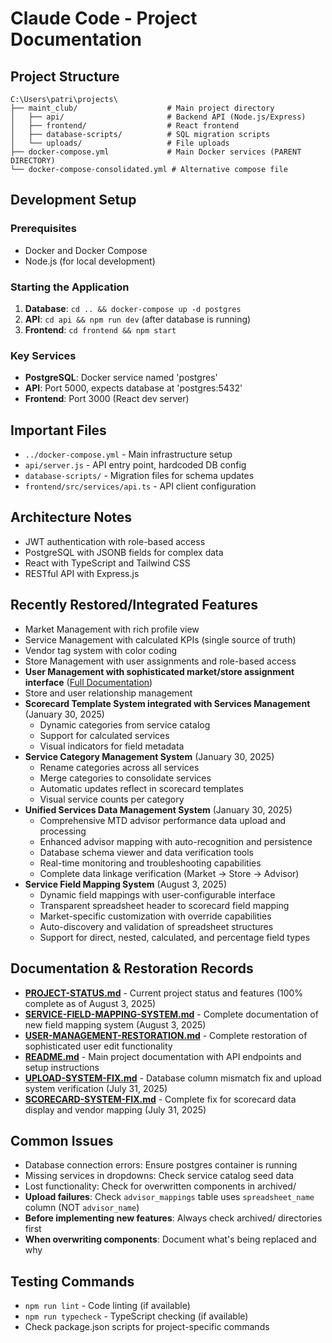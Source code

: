 # Claude Code - Project Documentation

## Project Structure
```
C:\Users\patri\projects\
├── maint_club/                    # Main project directory
│   ├── api/                       # Backend API (Node.js/Express)
│   ├── frontend/                  # React frontend
│   ├── database-scripts/          # SQL migration scripts
│   └── uploads/                   # File uploads
├── docker-compose.yml             # Main Docker services (PARENT DIRECTORY)
└── docker-compose-consolidated.yml # Alternative compose file
```

## Development Setup

### Prerequisites
- Docker and Docker Compose
- Node.js (for local development)

### Starting the Application
1. **Database**: `cd .. && docker-compose up -d postgres`
2. **API**: `cd api && npm run dev` (after database is running)
3. **Frontend**: `cd frontend && npm start`

### Key Services
- **PostgreSQL**: Docker service named 'postgres'
- **API**: Port 5000, expects database at 'postgres:5432'
- **Frontend**: Port 3000 (React dev server)

## Important Files
- `../docker-compose.yml` - Main infrastructure setup
- `api/server.js` - API entry point, hardcoded DB config
- `database-scripts/` - Migration files for schema updates
- `frontend/src/services/api.ts` - API client configuration

## Architecture Notes
- JWT authentication with role-based access
- PostgreSQL with JSONB fields for complex data
- React with TypeScript and Tailwind CSS
- RESTful API with Express.js

## Recently Restored/Integrated Features
- Market Management with rich profile view
- Service Management with calculated KPIs (single source of truth)
- Vendor tag system with color coding
- Store Management with user assignments and role-based access
- **User Management with sophisticated market/store assignment interface** ([Full Documentation](USER-MANAGEMENT-RESTORATION.md))
- Store and user relationship management
- **Scorecard Template System integrated with Services Management** (January 30, 2025)
  - Dynamic categories from service catalog
  - Support for calculated services
  - Visual indicators for field metadata
- **Service Category Management System** (January 30, 2025)
  - Rename categories across all services
  - Merge categories to consolidate services
  - Automatic updates reflect in scorecard templates
  - Visual service counts per category
- **Unified Services Data Management System** (January 30, 2025)
  - Comprehensive MTD advisor performance data upload and processing
  - Enhanced advisor mapping with auto-recognition and persistence
  - Database schema viewer and data verification tools
  - Real-time monitoring and troubleshooting capabilities
  - Complete data linkage verification (Market → Store → Advisor)
- **Service Field Mapping System** (August 3, 2025)
  - Dynamic field mappings with user-configurable interface
  - Transparent spreadsheet header to scorecard field mapping
  - Market-specific customization with override capabilities
  - Auto-discovery and validation of spreadsheet structures
  - Support for direct, nested, calculated, and percentage field types

## Documentation & Restoration Records
- **[PROJECT-STATUS.md](PROJECT-STATUS.md)** - Current project status and features (100% complete as of August 3, 2025)
- **[SERVICE-FIELD-MAPPING-SYSTEM.md](SERVICE-FIELD-MAPPING-SYSTEM.md)** - Complete documentation of new field mapping system (August 3, 2025)
- **[USER-MANAGEMENT-RESTORATION.md](USER-MANAGEMENT-RESTORATION.md)** - Complete restoration of sophisticated user edit functionality
- **[README.md](README.md)** - Main project documentation with API endpoints and setup instructions
- **[UPLOAD-SYSTEM-FIX.md](UPLOAD-SYSTEM-FIX.md)** - Database column mismatch fix and upload system verification (July 31, 2025)
- **[SCORECARD-SYSTEM-FIX.md](SCORECARD-SYSTEM-FIX.md)** - Complete fix for scorecard data display and vendor mapping (July 31, 2025)

## Common Issues
- Database connection errors: Ensure postgres container is running
- Missing services in dropdowns: Check service catalog seed data
- Lost functionality: Check for overwritten components in archived/
- **Upload failures**: Check `advisor_mappings` table uses `spreadsheet_name` column (NOT `advisor_name`)
- **Before implementing new features**: Always check archived/ directories first
- **When overwriting components**: Document what's being replaced and why

## Testing Commands
- `npm run lint` - Code linting (if available)
- `npm run typecheck` - TypeScript checking (if available) 
- Check package.json scripts for project-specific commands